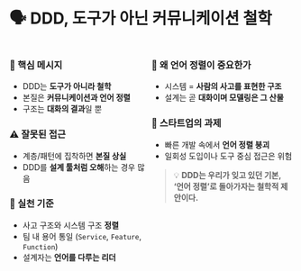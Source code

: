 # 🗣️ DDD, 도구가 아닌 커뮤니케이션 철학

<div style="display: flex;">

<div style="flex: 1;">

### 📌 핵심 메시지
- DDD는 **도구가 아니라 철학**
- 본질은 **커뮤니케이션과 언어 정렬**
- 구조는 **대화의 결과**일 뿐

### ⚠️ 잘못된 접근
- 계층/패턴에 집착하면 **본질 상실**
- DDD를 **설계 툴처럼 오해**하는 경우 많음

### 💬 실천 기준
- 사고 구조와 시스템 구조 **정렬**
- 팀 내 용어 통일 (`Service`, `Feature`, `Function`)
- 설계자는 **언어를 다루는 리더**

</div>

<div style="flex: 1; ">

### 🧭 왜 언어 정렬이 중요한가
- 시스템 = **사람의 사고를 표현한 구조**
- 설계는 곧 **대화이며 모델링은 그 산물**

### 🧩 스타트업의 과제
- 빠른 개발 속에서 **언어 정렬 붕괴**
- 일회성 도입이나 도구 중심 접근은 위험

> 💡 **DDD는 우리가 잊고 있던 기본,  
> ‘언어 정렬’로 돌아가자는 철학적 제안이다.**
</div>
</div>
